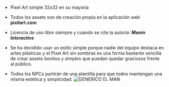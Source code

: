 - Pixel Art simple 32x32 en su mayoría
- Todos los assets son de creación propia en la aplicación web **pixilart.com**
- Licencia de uso _libre_ siempre y cuando se cite la autoría: ***Manín Interactive***


- Se ha decidido usar un estilo simple porque nadie del equipo destaca en artes plásticas y el Pixel Art sin sombras es una forma bastante sencilla de crear 
assets bonitos y simples que puedan quedar graciosos frente al público. 
- Todos los NPCs partirán de una plantilla para que todos mantengan una misma estética y simplicidad.
![GENERICO EL MAN](https://user-images.githubusercontent.com/91317502/198380011-c99149a5-e66d-4ba2-808b-d4f3b0332c8d.png)
